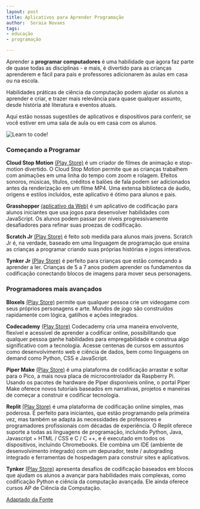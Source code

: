```yaml
---
layout: post
title: Aplicativos para Aprender Programação
author:  Soraia Novaes
tags: 
- educação
- programação

---
```


Aprender a **programar computadores** é uma habilidade que agora faz parte de quase todas as disciplinas - e mais, é divertido para as crianças aprenderem e fácil para pais e professores adicionarem às aulas em casa ou na escola.

Habilidades práticas de ciência da computação podem ajudar os alunos a aprender e criar, e trazer mais relevância para quase qualquer assunto, desde história até literatura e eventos atuais. 

Aqui estão nossas sugestões de aplicativos e dispositivos para conferir, se você estiver em uma sala de aula ou em casa com os alunos.

![Learn to code!](https://storage.googleapis.com/gweb-uniblog-publish-prod/images/1646-GDU-Learn_to_Code_Blog_Header_.max-1000x1000.png)	

### Começando a Programar

**Cloud Stop Motion** [(Play Store)](https://play.google.com/store/apps/details?id=com.cloudstopmotion.app.twa) é um criador de filmes de animação e stop-motion divertido. O Cloud Stop Motion permite que as crianças trabalhem com animações em uma linha do tempo com zoom e rolagem. Efeitos sonoros, músicas, títulos, créditos e balões de fala podem ser adicionados antes da renderização em um filme MP4. Uma extensa biblioteca de áudio, origens e estilos incluídos, este aplicativo é ótimo para alunos e pais.

**Grasshopper** [(aplicativo da Web)](https://learn.grasshopper.app/) é um aplicativo de codificação para alunos iniciantes que usa jogos para desenvolver habilidades com JavaScript. Os alunos podem passar por níveis progressivamente desafiadores para refinar suas proezas de codificação.

**Scratch Jr** [(Play Store)](https://play.google.com/store/apps/details?id=org.scratchjr.android&hl=en_US&gl=US) é feito sob medida para alunos mais jovens. Scratch Jr é, na verdade, baseado em uma linguagem de programação que ensina as crianças a programar criando suas próprias histórias e jogos interativos. 

**Tynker Jr** [(Play Store)](https://play.google.com/store/apps/details?id=com.tynker.TynkerIconCoding) é perfeito para crianças que estão começando a aprender a ler. Crianças de 5 a 7 anos podem aprender os fundamentos da codificação conectando blocos de imagens para mover seus personagens.

### Programadores mais avançados

**Bloxels** [(Play Store)](https://play.google.com/store/apps/details?id=com.projectpixelpress.BloxelsEDU&hl=en_US&gl=US) permite que qualquer pessoa crie um videogame com seus próprios personagens e arte. Mundos de jogo são construídos rapidamente com lógica, gatilhos e ações integrados.

**Codecademy** [(Play Store)](https://play.google.com/store/apps/details?id=com.codecademy.pwa) Codecademy cria uma maneira envolvente, flexível e acessível de aprender a codificar online, possibilitando que qualquer pessoa ganhe habilidades para empregabilidade e construa algo significativo com a tecnologia. Acesse centenas de cursos em assuntos como desenvolvimento web e ciência de dados, bem como linguagens on demand como Python, CSS e JavaScript.

**Piper Make** [(Play Store)](https://play.google.com/store/apps/details?id=com.playpiper.make.twa&hl=en_US&gl=US) é uma plataforma de codificação arrastar e soltar para o Pico, a mais nova placa de microcontrolador da Raspberry Pi. Usando os pacotes de hardware de Piper disponíveis online, o portal Piper Make oferece novos tutoriais baseados em narrativas, projetos e maneiras de começar a construir e codificar tecnologia.

**Replit** [(Play Store)](https://play.google.com/store/apps/details?id=com.replit.twa) é uma plataforma de codificação online simples, mas poderosa. É perfeito para iniciantes, que estão programando pela primeira vez, mas também se adapta às necessidades de professores e programadores profissionais com décadas de experiência. O Replit oferece suporte a todas as linguagens de programação, incluindo Python, Java, Javascript + HTML / CSS e C / C ++, e é executado em todos os dispositivos, incluindo Chromebooks. Ele combina um IDE (ambiente de desenvolvimento integrado) com um depurador, teste / autograding integrado e ferramentas de hospedagem para construir sites e aplicativos.

**Tynker** [(Play Store)](https://play.google.com/store/apps/details?id=com.tynker.TynkerBlockCoding) apresenta desafios de codificação baseados em blocos que ajudam os alunos a avançar para habilidades mais complexas, como codificação Python e ciência da computação avançada. Ele ainda oferece cursos AP de Ciência da Computação.

[Adaptado da Fonte](https://blog.google/outreach-initiatives/education/learning-to-code/)